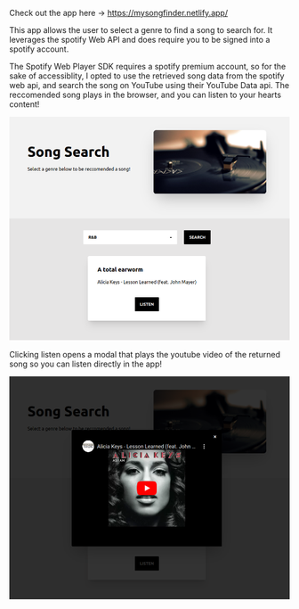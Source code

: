 Check out the app here → https://mysongfinder.netlify.app/

This app allows the user to select a genre to find a song to search for. It leverages the spotify Web API and does require you to be signed into a spotify account.

The Spotify Web Player SDK requires a spotify premium account, so for the sake of accessiblity, I opted to use the retrieved song data from the spotify web api, and search the song on YouTube using their YouTube Data api. The reccomended song plays in the browser, and you can listen to your hearts content!

![Alt text](images/screenshot.png)

Clicking listen opens a modal that plays the youtube video of the returned song so you can listen directly in the app!

![Alt text](images/screenshot2.png)
